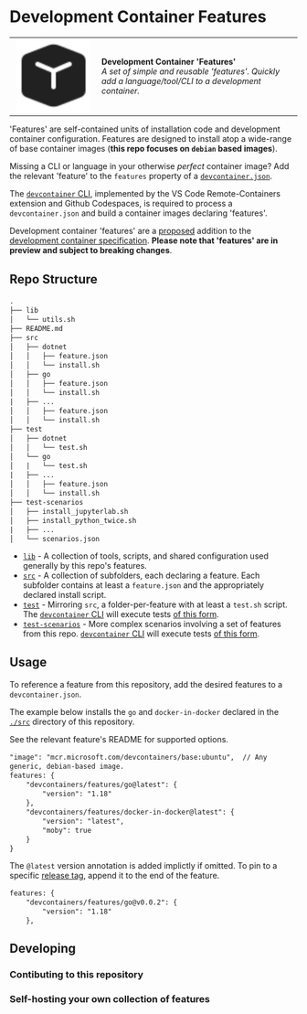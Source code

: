# Development Container Features

<table style="width: 100%; border-style: none;"><tr>
<td style="width: 140px; text-align: center;"><a href="https://github.com/devcontainers"><img width="128px" src="https://raw.githubusercontent.com/microsoft/fluentui-system-icons/78c9587b995299d5bfc007a0077773556ecb0994/assets/Cube/SVG/ic_fluent_cube_32_filled.svg" alt="devcontainers organization logo"/></a></td>
<td>
<strong>Development Container 'Features'</strong><br />
<i>A set of simple and reusable 'features'. Quickly add a language/tool/CLI to a development container.
</td>
</tr></table>

'Features' are self-contained units of installation code and development container configuration. Features are designed to install atop a wide-range of base container images (**this repo focuses on `debian` based images**).

Missing a CLI or language in your otherwise _perfect_ container image? Add the relevant 'feature' to the `features` property of a [`devcontainer.json`](https://containers.dev/implementors/json_reference/#general-properties).

The [`devcontainer` CLI](https://github.com/devcontainers/cli), implemented by the VS Code Remote-Containers extension and Github Codespaces, is required to process a `devcontainer.json` and build a container images declaring 'features'.

Development container 'features' are a [proposed](https://github.com/devcontainers/spec/blob/main/proposals/devcontainer-features.md) addition to the [development container specification](https://github.com/devcontainers/spec/blob/main/proposals/devcontainer-features.md). **Please note that 'features' are in preview and subject to breaking changes**.

## Repo Structure

```
.
├── lib
│   └── utils.sh
├── README.md
├── src
│   ├── dotnet
│   │   ├── feature.json
│   │   └── install.sh
│   ├── go
│   │   ├── feature.json
│   │   └── install.sh
|   ├── ...
│   │   ├── feature.json
│   │   └── install.sh
├── test
│   ├── dotnet
│   │   └── test.sh
│   └── go
│   |   └── test.sh
|   ├── ...
│   │   ├── feature.json
│   │   └── install.sh
├── test-scenarios
│   ├── install_jupyterlab.sh
│   ├── install_python_twice.sh
|   ├── ...
│   └── scenarios.json
```

- [`lib`](lib) - A collection of tools, scripts, and shared configuration used generally by this repo's features.
- [`src`](src) - A collection of subfolders, each declaring a feature. Each subfolder contains at least a `feature.json` and the appropriately declared install script.
- [`test`](test) - Mirroring `src`, a folder-per-feature with at least a `test.sh` script. The [`devcontainer` CLI](https://github.com/devcontainers/cli) will execute tests [of this form](https://github.com/devcontainers/features/blob/main/.github/workflows/test-all.yaml).
- [`test-scenarios`](test-scenarios) - More complex scenarios involving a set of features from this repo. [`devcontainer` CLI](https://github.com/devcontainers/cli) will execute tests [of this form](https://github.com/devcontainers/features/blob/main/.github/workflows/test-scenarios.yaml).

## Usage

To reference a feature from this repository, add the desired features to a `devcontainer.json`.

The example below installs the `go` and `docker-in-docker` declared in the [`./src`](./src) directory of this repository.

See the relevant feature's README for supported options.

```jsonc
"image": "mcr.microsoft.com/devcontainers/base:ubuntu",  // Any generic, debian-based image.
features: {
    "devcontainers/features/go@latest": {
        "version": "1.18"
    },
    "devcontainers/features/docker-in-docker@latest": {
        "version": "latest",
        "moby": true
    }
}
```

The `@latest` version annotation is added implictly if omitted. To pin to a specific [release tag](https://github.com/devcontainers/features/releases), append it to the end of the feature.

```jsonc
features: {
    "devcontainers/features/go@v0.0.2": {
        "version": "1.18"
    },
```

## Developing

### Contibuting to this repository

<!-- TODO -->

### Self-hosting your own collection of features

<!-- TODO -->
